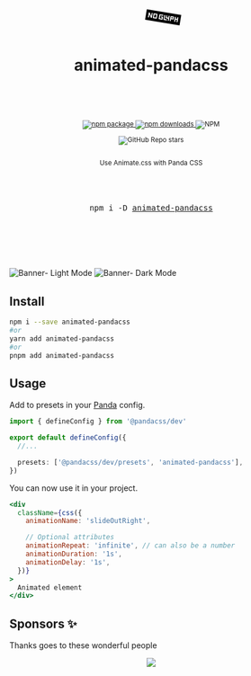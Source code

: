 <div align="center">

  <h1>
    <br/>
    <span>
    <svg width="120" height="120">
  <g transform="translate(0 30)">
    <text x="25%" y="25%" font-size="2em">
      <animateTransform attributeName="transform" type="rotate" from="90 60 30" to="450 60 30" dur="3" repeatCount="indefinite" />
      🐼
    </text>
  </g>
</svg>
</span><br />
animated-pandacss
<br />
    <br />

  </h1>
  <sup>
    <br />
    <br />
    <a href="https://www.npmjs.com/package/animated-pandacss?style=for-the-badge">
       <img src="https://img.shields.io/npm/v/animated-pandacss.svg?style=for-the-badge" alt="npm package" />
    </a>
    <a href="https://www.npmjs.com/package/animated-pandacss?style=for-the-badge">
      <img src="https://img.shields.io/npm/dw/animated-pandacss.svg?style=for-the-badge" alt="npm  downloads" />
    </a>
<a>
    <img alt="NPM" src="https://img.shields.io/npm/l/animated-pandacss?style=for-the-badge">
</a>

<a><img alt="GitHub Repo stars" src="https://img.shields.io/github/stars/anubra266/animated-pandacss?logo=github&style=for-the-badge">

</a>
    <br />
   Use Animate.css with Panda CSS
    
  </sup>
  <br />
  <br />
  <br />
  <br />
  <pre>npm i -D <a href="https://www.npmjs.com/package/animated-pandacss">animated-pandacss</a></pre>
  <br />
  <br />
  <br />
  <br />
  <br />
</div>

<picture>
  <source media="(prefers-color-scheme: light)" srcset="https://github.com/anubra266/animated-pandacss/assets/30869823/059aa86d-3a0f-4633-b7c6-98aefb20d705">
  <img alt="Banner- Light Mode" src="https://github.com/anubra266/animated-pandacss/assets/30869823/059aa86d-3a0f-4633-b7c6-98aefb20d705">
</picture>

<picture>
  <source media="(prefers-color-scheme: dark)" srcset="https://github.com/anubra266/animated-pandacss/assets/30869823/68d809b1-1ef8-4a17-a180-ecacdf33516a">
  <img alt="Banner- Dark Mode" src="https://github.com/anubra266/animated-pandacss/assets/30869823/68d809b1-1ef8-4a17-a180-ecacdf33516a">
</picture>

## Install

```bash
npm i --save animated-pandacss
#or
yarn add animated-pandacss
#or
pnpm add animated-pandacss
```

## Usage

Add to presets in your [Panda](https://panda-css.com) config.

```ts
import { defineConfig } from '@pandacss/dev'

export default defineConfig({
  //...

  presets: ['@pandacss/dev/presets', 'animated-pandacss'],
})
```

You can now use it in your project.

```jsx
<div
  className={css({
    animationName: 'slideOutRight',

    // Optional attributes
    animationRepeat: 'infinite', // can also be a number
    animationDuration: '1s',
    animationDelay: '1s',
  })}
>
  Animated element
</div>
```

## Sponsors ✨

Thanks goes to these wonderful people

<p align="center">
  <a href="https://patreon.com/anubra266?utm_medium=clipboard_copy&utm_source=copyLink&utm_campaign=creatorshare_creator&utm_content=join_link">
    <img src='https://cdn.jsdelivr.net/gh/anubra266/static@main/sponsors.svg'/>
  </a>
</p>
